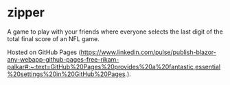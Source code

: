 # zipper
A game to play with your friends where everyone selects the last digit of the total final score of an NFL game.


Hosted on GitHub Pages (https://www.linkedin.com/pulse/publish-blazor-any-webapp-github-pages-free-rikam-palkar#:~:text=GitHub%20Pages%20provides%20a%20fantastic,essential%20settings%20in%20GitHub%20Pages.).
